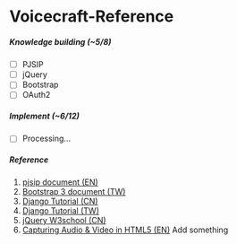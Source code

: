 # Voicecraft-Reference

##### Knowledge building (~5/8)
- [ ] PJSIP
- [ ] jQuery
- [ ] Bootstrap
- [ ] OAuth2

##### Implement (~6/12)
- [ ] Processing...

##### Reference
1. [pjsip document (EN)](http://trac.pjsip.org/repos)
2. [Bootstrap 3 document (TW)](https://kkbruce.tw/bs3/)
3. [Django Tutorial (CN)](http://www.ziqiangxuetang.com/django/django-tutorial.html)
4. [Django Tutorial (TW)](http://dokelung-blog.logdown.com/archives)
5. [jQuery W3school (CN)](http://www.w3school.com.cn/jquery/index.asp)
6. [Capturing Audio & Video in HTML5 (EN)](http://www.html5rocks.com/en/tutorials/getusermedia/intro/)
Add something
